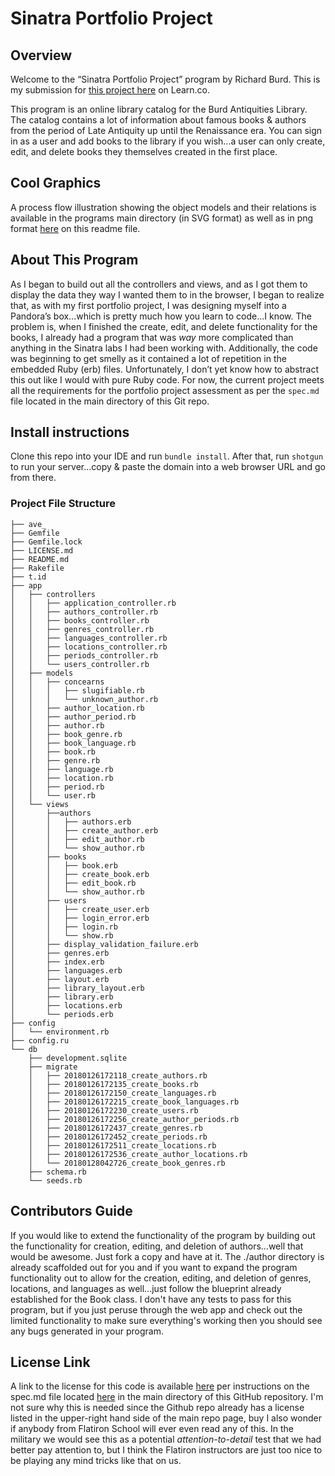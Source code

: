 # Sinatra Portfolio Project

## Overview

<p class='util--hide'>Welcome to the “Sinatra Portfolio Project” program by Richard Burd.  This is my submission for <a href='https://github.com/learn-co-students/sinatra-cms-app-assessment-v-000'>this project here</a> on Learn.co.</p> This program is an online library catalog for the Burd Antiquities Library.  The catalog contains a lot of information about famous books & authors from the period of Late Antiquity up until the Renaissance era.  You can sign in as a user and add books to the library if you wish...a user can only create, edit, and delete books they themselves created in the first place.</p>

## Cool Graphics

<p class='util--hide'> A process flow illustration showing the object models and their relations is available in the programs main directory (in SVG format) as well as in png format <a href='https://i.imgur.com/dFMmiF2.png'>here</a> on this readme file.</p>

## About This Program

As I began to build out all the controllers and views, and as I got them to display the data they way I wanted them to in the browser, I began to realize that, as with my first portfolio project, I was designing myself into a Pandora’s box…which is pretty much how you learn to code…I know.  The problem is, when I finished the create, edit, and delete functionality for the books, I already had a program that was <i>way</i> more complicated than anything in the Sinatra labs I had been working with.  Additionally, the code was beginning to get smelly as it contained a lot of repetition in the embedded Ruby (erb) files.  Unfortunately, I don’t yet know how to abstract this out like I would with pure Ruby code.  For now, the current project meets all the requirements for the portfolio project assessment as per the `spec.md` file located in the main directory of this Git repo.

## Install instructions

Clone this repo into your IDE and run `bundle install`.  After that, run `shotgun` to run your server...copy & paste the domain into a web browser URL and go from there.

### Project File Structure
```
├── ave_
├── Gemfile
├── Gemfile.lock
├── LICENSE.md
├── README.md
├── Rakefile
├── t.id
├── app
│   ├── controllers
│   │   ├── application_controller.rb
│   │   ├── authors_controller.rb
│   │   ├── books_controller.rb
│   │   ├── genres_controller.rb
│   │   ├── languages_controller.rb
│   │   ├── locations_controller.rb
│   │   ├── periods_controller.rb
│   │   └── users_controller.rb
│   ├── models
│   │   ├── concearns
│   │   │   ├── slugifiable.rb
│   │   │   └── unknown_author.rb
│   │   ├── author_location.rb
│   │   ├── author_period.rb
│   │   ├── author.rb
│   │   ├── book_genre.rb
│   │   ├── book_language.rb
│   │   ├── book.rb
│   │   ├── genre.rb
│   │   ├── language.rb
│   │   ├── location.rb
│   │   ├── period.rb
│   │   └── user.rb
│   └── views
│       ├──authors
│       │   ├── authors.erb
│       │   ├── create_author.erb
│       │   ├── edit_author.rb
│       │   └── show_author.rb
│       ├── books
│       │   ├── book.erb
│       │   ├── create_book.erb
│       │   ├── edit_book.rb
│       │   └── show_author.rb
│       ├── users
│       │   ├── create_user.erb
│       │   ├── login_error.erb
│       │   ├── login.rb
│       │   └── show.rb
│       ├── display_validation_failure.erb
│       ├── genres.erb
│       ├── index.erb
│       ├── languages.erb
│       ├── layout.erb
│       ├── library_layout.erb
│       ├── library.erb
│       ├── locations.erb
│       └── periods.erb
├── config
│   └── environment.rb
├── config.ru
└── db
    ├── development.sqlite
    ├── migrate
    │   ├── 20180126172118_create_authors.rb
    │   ├── 20180126172135_create_books.rb
    │   ├── 20180126172150_create_languages.rb
    │   ├── 20180126172215_create_book_languages.rb
    │   ├── 20180126172230_create_users.rb
    │   ├── 20180126172256_create_author_periods.rb
    │   ├── 20180126172437_create_genres.rb
    │   ├── 20180126172452_create_periods.rb
    │   ├── 20180126172511_create_locations.rb
    │   ├── 20180126172536_create_author_locations.rb
    │   └── 20180128042726_create_book_genres.rb
    ├── schema.rb
    └── seeds.rb
```

## Contributors Guide

If you would like to extend the functionality of the program by building out the functionality for creation, editing, and deletion of authors...well that would be awesome.  Just fork a copy and have at it.  The ./author directory is already scaffolded out for you and if you want to expand the program functionality out to allow for the creation, editing, and deletion of genres, locations, and languages as well...just follow the blueprint already established for the Book class.  I don't have any tests to pass for this program, but if you just peruse through the web app and check out the limited functionality to make sure everything's working then you should see any bugs generated in your program.

## License Link

<p class='util--hide'> A link to the license for this code is available <a href='https://www.gnu.org/licenses/gpl-3.0.en.html'>here</a> per instructions on the spec.md file located <a href='https://github.com/Richard-Burd/sinatra-portfolio-project/blob/master/spec.md'>here</a> in the main directory of this GitHub repository.  I'm not sure why this is needed since the Github repo already has a license listed in the upper-right hand side of the main repo page, buy I also wonder if anybody from Flatiron School will ever even read any of this.  In the military we would see this as a potential <i>attention-to-detail</i> test that we had better pay attention to, but I think the Flatiron instructors are just too nice to be playing any mind tricks like that on us.</p>
